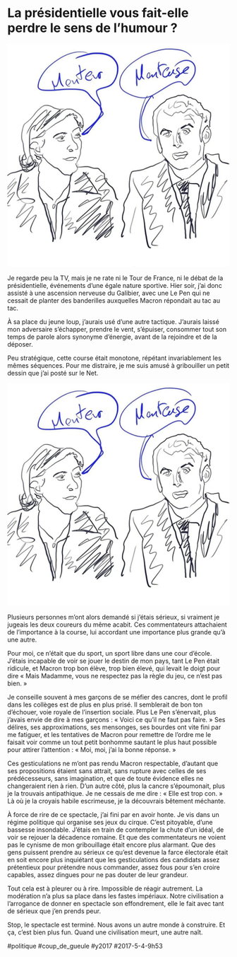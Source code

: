 # La présidentielle vous fait-elle perdre le sens de l’humour ?

![](_i/debat2.webp)

Je regarde peu la TV, mais je ne rate ni le Tour de France, ni le débat de la présidentielle, événements d’une égale nature sportive. Hier soir, j’ai donc assisté à une ascension nerveuse du Galibier, avec une Le Pen qui ne cessait de planter des banderilles auxquelles Macron répondait au tac au tac.

À sa place du jeune loup, j’aurais usé d’une autre tactique. J’aurais laissé mon adversaire s’échapper, prendre le vent, s’épuiser, consommer tout son temps de parole alors synonyme d’énergie, avant de la rejoindre et de la déposer.

Peu stratégique, cette course était monotone, répétant invariablement les mêmes séquences. Pour me distraire, je me suis amusé à gribouiller un petit dessin que j’ai posté sur le Net.

![](_i/debat2.webp)

Plusieurs personnes m’ont alors demandé si j’étais sérieux, si vraiment je jugeais les deux coureurs du même acabit. Ces commentateurs attachaient de l’importance à la course, lui accordant une importance plus grande qu’à une autre.

Pour moi, ce n’était que du sport, un sport libre dans une cour d’école. J’étais incapable de voir se jouer le destin de mon pays, tant Le Pen était ridicule, et Macron trop bon élève, trop bien élevé, qui levait le doigt pour dire « Mais Madamme, vous ne respectez pas la règle du jeu, ce n’est pas bien. »

Je conseille souvent à mes garçons de se méfier des cancres, dont le profil dans les collèges est de plus en plus prisé. Il semblerait de bon ton d’échouer, voie royale de l’insertion sociale. Plus Le Pen s’énervait, plus j’avais envie de dire à mes garçons : « Voici ce qu’il ne faut pas faire. » Ses délires, ses approximations, ses mensonges, ses bourdes ont vite fini par me fatiguer, et les tentatives de Macron pour remettre de l’ordre me le faisait voir comme un tout petit bonhomme sautant le plus haut possible pour attirer l’attention : « Moi, moi, j’ai la bonne réponse. »

Ces gesticulations ne m’ont pas rendu Macron respectable, d’autant que ses propositions étaient sans attrait, sans rupture avec celles de ses prédécesseurs, sans imagination, et que de toute évidence elles ne changeraient rien à rien. D’un autre côté, plus la cancre s’époumonait, plus je la trouvais antipathique. Je ne cessais de me dire : « Elle est trop con. » Là où je la croyais habile escrimeuse, je la découvrais bêtement méchante.

À force de rire de ce spectacle, j’ai fini par en avoir honte. Je vis dans un régime politique qui organise ses jeux du cirque. C’est pitoyable, d’une bassesse insondable. J’étais en train de contempler la chute d’un idéal, de voir se rejouer la décadence romaine. Et que des commentateurs ne voient pas le cynisme de mon gribouillage était encore plus alarmant. Que des gens puissent prendre au sérieux ce qu’est devenue la farce électorale était en soit encore plus inquiétant que les gesticulations des candidats assez prétentieux pour prétendre nous commander, assez fous pour s’en croire capables, assez dingues pour ne pas douter de leur grandeur.

Tout cela est à pleurer ou à rire. Impossible de réagir autrement. La modération n’a plus sa place dans les fastes impériaux. Notre civilisation a l’arrogance de donner en spectacle son effondrement, elle le fait avec tant de sérieux que j’en prends peur.

Stop, le spectacle est terminé. Nous avons un autre monde à construire. Et ça, c’est bien plus fun. Quand une civilisation meurt, une autre naît.

#politique #coup_de_gueule #y2017 #2017-5-4-9h53
